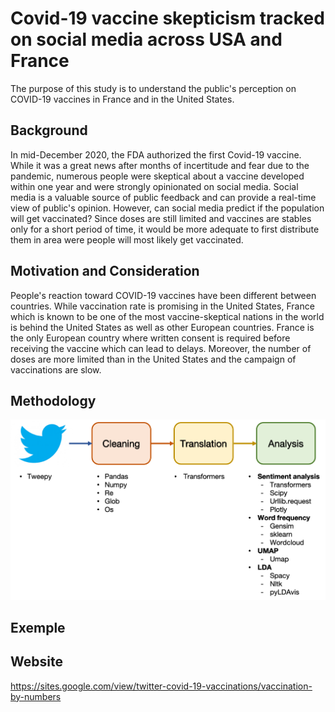 # Covid-19 vaccine skepticism tracked on social media across USA and France

The purpose of this study is to understand the public's perception on COVID-19 vaccines in France and in the United States.

## Background
In mid-December 2020, the FDA authorized the first Covid-19 vaccine. While it was a great news after months of incertitude and fear due to the pandemic, numerous people were skeptical about a vaccine developed  within one year and were strongly opinionated on social media. Social media is a valuable source of public feedback and can provide a real-time view of public's opinion. However, can social media predict if the population will get vaccinated? Since doses are still limited and vaccines are stables only for a short period of time, it would be more adequate to first distribute them in area were people will most likely get vaccinated.


## Motivation and Consideration
People's reaction toward COVID-19 vaccines have been different between countries. While vaccination rate is promising in the United States, France which is known to be one of the most vaccine-skeptical nations in the world is behind the United States as well as other European countries.
France is the only European country where written consent is required before receiving the vaccine which can lead to delays. Moreover, the number of doses are more limited than in the United States and the campaign of vaccinations are slow.

## Methodology
![methodology](https://github.com/AmyLG/NSS_capstone_twitter_covid19_vaccines_across_us_and_fr/blob/main/images/methodology.png?raw=true)

## Exemple


## Website

https://sites.google.com/view/twitter-covid-19-vaccinations/vaccination-by-numbers

